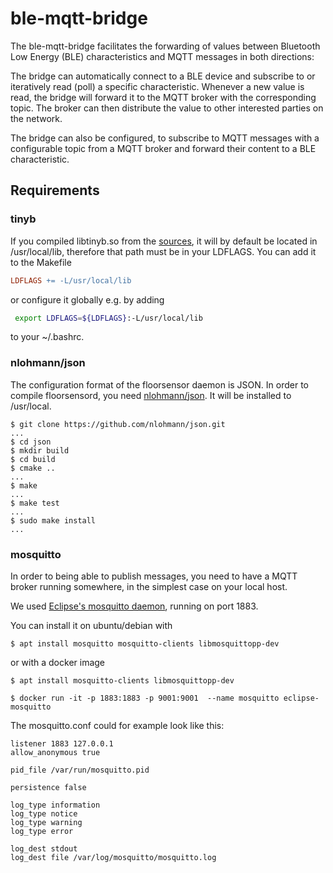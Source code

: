 # ble-mqtt-bridge

The ble-mqtt-bridge facilitates the forwarding of values
between Bluetooth Low Energy (BLE) characteristics and MQTT messages
in both directions:

The bridge can automatically connect to a BLE device
and subscribe to or iteratively read (poll) a specific characteristic.
Whenever a new value is read, the bridge will forward it
to the MQTT broker with the corresponding topic.
The broker can then distribute the value to other interested parties on the network.

The bridge can also be configured,
to subscribe to MQTT messages with a configurable topic from a MQTT broker
and forward their content to a BLE characteristic.

## Requirements

### tinyb

If you compiled libtinyb.so from the
<a href="https://github.com/interoberlin/tinyb">sources</a>,
it will by default be located in /usr/local/lib,
therefore that path must be in your LDFLAGS.
You can add it to the Makefile
```Makefile
LDFLAGS += -L/usr/local/lib
```
or configure it globally e.g. by adding
```sh
 export LDFLAGS=${LDFLAGS}:-L/usr/local/lib
```
to your ~/.bashrc.

### nlohmann/json

The configuration format of the floorsensor daemon is JSON.
In order to compile floorsensord, you need <a href="https://github.com/nlohmann/json">nlohmann/json</a>.
It will be installed to /usr/local.

```shell
$ git clone https://github.com/nlohmann/json.git
...
$ cd json
$ mkdir build
$ cd build
$ cmake ..
...
$ make 
...
$ make test
...
$ sudo make install
...
```

### mosquitto 

In order to being able to publish messages,
you need to have a MQTT broker running somewhere,
in the simplest case on your local host.

We used <a href="https://mosquitto.org/">Eclipse's mosquitto daemon</a>, running on port 1883.

You can install it on ubuntu/debian with

```shell
$ apt install mosquitto mosquitto-clients libmosquittopp-dev
```

or with a docker image

```shell
$ apt install mosquitto-clients libmosquittopp-dev

$ docker run -it -p 1883:1883 -p 9001:9001  --name mosquitto eclipse-mosquitto 
``` 

The mosquitto.conf could for example look like this:
```
listener 1883 127.0.0.1
allow_anonymous true

pid_file /var/run/mosquitto.pid

persistence false

log_type information
log_type notice
log_type warning
log_type error

log_dest stdout
log_dest file /var/log/mosquitto/mosquitto.log
```
